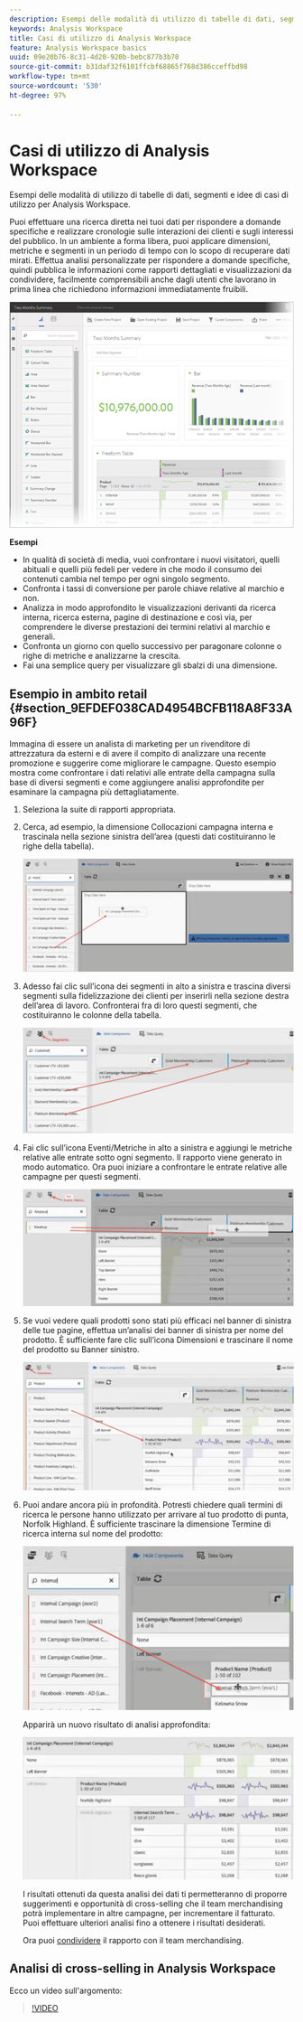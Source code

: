 ```yaml
---
description: Esempi delle modalità di utilizzo di tabelle di dati, segmenti e idee di casi di utilizzo per Analysis Workspace.
keywords: Analysis Workspace
title: Casi di utilizzo di Analysis Workspace
feature: Analysis Workspace basics
uuid: 09e20b76-8c31-4d20-920b-bebc877b3b70
source-git-commit: b31daf32f6101ffcbf68865f768d386cceffbd98
workflow-type: tm+mt
source-wordcount: '530'
ht-degree: 97%

---
```



# Casi di utilizzo di Analysis Workspace

Esempi delle modalità di utilizzo di tabelle di dati, segmenti e idee di casi di utilizzo per Analysis Workspace.

Puoi effettuare una ricerca diretta nei tuoi dati per rispondere a domande specifiche e realizzare cronologie sulle interazioni dei clienti e sugli interessi del pubblico. In un ambiente a forma libera, puoi applicare dimensioni, metriche e segmenti in un periodo di tempo con lo scopo di recuperare dati mirati. Effettua analisi personalizzate per rispondere a domande specifiche, quindi pubblica le informazioni come rapporti dettagliati e visualizzazioni da condividere, facilmente comprensibili anche dagli utenti che lavorano in prima linea che richiedono informazioni immediatamente fruibili.

![](assets/two-months-summary-project.png)

**Esempi**

* In qualità di società di media, vuoi confrontare i nuovi visitatori, quelli abituali e quelli più fedeli per vedere in che modo il consumo dei contenuti cambia nel tempo per ogni singolo segmento.
* Confronta i tassi di conversione per parole chiave relative al marchio e non.
* Analizza in modo approfondito le visualizzazioni derivanti da ricerca interna, ricerca esterna, pagine di destinazione e così via, per comprendere le diverse prestazioni dei termini relativi al marchio e generali.
* Confronta un giorno con quello successivo per paragonare colonne o righe di metriche e analizzarne la crescita.
* Fai una semplice query per visualizzare gli sbalzi di una dimensione.

## Esempio in ambito retail {#section_9EFDEF038CAD4954BCFB118A8F33A96F}

Immagina di essere un analista di marketing per un rivenditore di attrezzatura da esterni e di avere il compito di analizzare una recente promozione e suggerire come migliorare le campagne. Questo esempio mostra come confrontare i dati relativi alle entrate della campagna sulla base di diversi segmenti e come aggiungere analisi approfondite per esaminare la campagna più dettagliatamente.

1. Seleziona la suite di rapporti appropriata.
1. Cerca, ad esempio, la dimensione Collocazioni campagna interna e trascinala nella sezione sinistra dell’area (questi dati costituiranno le righe della tabella).

   ![](assets/drag_dimension.png)

1. Adesso fai clic sull’icona dei segmenti in alto a sinistra e trascina diversi segmenti sulla fidelizzazione dei clienti per inserirli nella sezione destra dell’area di lavoro. Confronterai fra di loro questi segmenti, che costituiranno le colonne della tabella.

   ![](assets/drag_segments.png)

1. Fai clic sull’icona Eventi/Metriche in alto a sinistra e aggiungi le metriche relative alle entrate sotto ogni segmento. Il rapporto viene generato in modo automatico. Ora puoi iniziare a confrontare le entrate relative alle campagne per questi segmenti.

   ![](assets/drag_metrics.png)

1. Se vuoi vedere quali prodotti sono stati più efficaci nel banner di sinistra delle tue pagine, effettua un’analisi dei banner di sinistra per nome del prodotto. È sufficiente fare clic sull’icona Dimensioni e trascinare il nome del prodotto su Banner sinistro.

   ![](assets/breakdown_prodname.png)

1. Puoi andare ancora più in profondità. Potresti chiedere quali termini di ricerca le persone hanno utilizzato per arrivare al tuo prodotto di punta, Norfolk Highland. È sufficiente trascinare la dimensione Termine di ricerca interna sul nome del prodotto:

   ![](assets/breakdown_intsearchterm.png)

   Apparirà un nuovo risultato di analisi approfondita:

   ![](assets/breakdown_result.png)

   I risultati ottenuti da questa analisi dei dati ti permetteranno di proporre suggerimenti e opportunità di cross-selling che il team merchandising potrà implementare in altre campagne, per incrementare il fatturato. Puoi effettuare ulteriori analisi fino a ottenere i risultati desiderati.

   Ora puoi [condividere](/help/analyze/analysis-workspace/curate-share/curate.md) il rapporto con il team merchandising.

## Analisi di cross-selling in Analysis Workspace

Ecco un video sull&#39;argomento:

>[!VIDEO](https://video.tv.adobe.com/v/25864/?quality=12)
